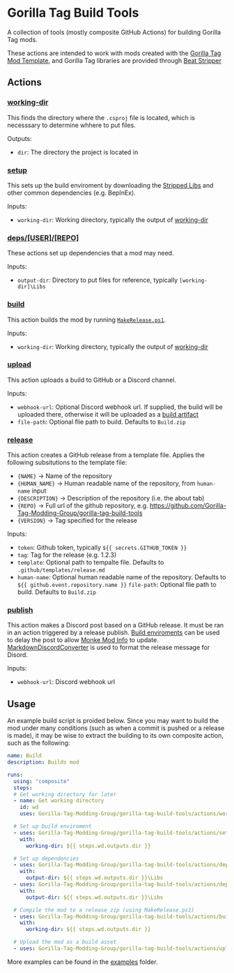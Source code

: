 # Gorilla Tag Build Tools

A collection of tools (mostly composite GitHub Actions) for building Gorilla Tag mods.

These actions are intended to work with mods created with the [Gorilla Tag Mod Template](https://github.com/graicc/gorillatagmodtemplate), and Gorilla Tag libraries are provided through [Beat Stripper](https://github.com/Gorilla-Tag-Modding-Group/BeatStripper)

## Actions

### [working-dir](actions/working-dir/action.yml)

This finds the directory where the `.csproj` file is located, which is necesssary to determine whhere to put files.

Outputs:

- `dir`: The directory the project is located in

### [setup](actions/setup/action.yml)

This sets up the build enviroment by downloading the [Stripped Libs](https://github.com/Gorilla-Tag-Modding-Group/BeatStripper) and other common dependencies (e.g. BepInEx).

Inputs:

- `working-dir`: Working directory, typically the output of [working-dir](actions/working-dir/)

### [deps/[USER]/[REPO]](actions/deps)

These actions set up dependencies that a mod may need.

Inputs:

- `output-dir`: Directory to put files for reference, typically `[working-dir]\Libs`

### [build](actions/build/action.yml)

This action builds the mod by running [`MakeRelease.ps1`](https://github.com/Graicc/GorillaTagModTemplate#template-information).

Inputs:

- `working-dir`: Working directory, typically the output of [working-dir](actions/working-dir/)

### [upload](actions/upload/action.yml)

This action uploads a build to GitHub or a Discord channel.

Inputs:

- `webhook-url`: Optional Discord webhook url. If supplied, the build will be uploaded there, otherwise it will be uploaded as a [build artifact](https://docs.github.com/en/actions/using-workflows/storing-workflow-data-as-artifacts#about-workflow-artifacts)
- `file-path`: Optional flie path to build. Defaults to `Build.zip`

### [release](actions/release/action.yml)

This action creates a GitHub release from a template file. Applies the following subsitutions to the template file:

- `{NAME}` -> Name of the repository
- `{HUMAN_NAME}` -> Human readable name of the repository, from `human-name` input
- `{DESCRIPTION}` -> Description of the repository (i.e. the about tab)
- `{REPO}` -> Full url of the github repository, e.g. <https://github.com/Gorilla-Tag-Modding-Group/gorilla-tag-build-tools>
- `{VERSION}` -> Tag specified for the release

Inputs:

- `token`: Github token, typically `${{ secrets.GITHUB_TOKEN }}`
- `tag`: Tag for the release (e.g. 1.2.3)
- `template`: Optional path to tempalte file. Defaults to `.github/templates/release.md`
- `human-name`: Optional human readable name of the repository. Defaults to `${{ github.event.repository.name }}`
`file-path`: Optional flie path to build. Defaults to `Build.zip`

### [publish](actions/publish/action.yml)

This action makes a Discord post based on a GitHub release. It must be ran in an action triggered by a release publish.
[Build enviroments](https://docs.github.com/en/actions/deployment/targeting-different-environments/using-environments-for-deployment#wait-timer) can be used to delay the post to allow [Monke Mod Info](https://github.com/DeadlyKitten/MonkeModInfo) to update.
[MarkdownDiscordConverter](https://github.com/Graicc/MarkdownDiscordConverter) is used to format the release message for Disord.

Inputs:

- `webhook-url`: Discord webhook url

## Usage

An example build script is proided below. Since you may want to build the mod under many conditions (such as when a commit is pushed or a release is made), it may be wise to extract the building to its own composite action, such as the following:

```yml
name: Build
description: Builds mod

runs:
  using: "composite"
  steps:
  # Get working directory for later
  - name: Get working directory
    id: wd
    uses: Gorilla-Tag-Modding-Group/gorilla-tag-build-tools/actions/working-dir@main

  # Set up build enviroment
  - uses: Gorilla-Tag-Modding-Group/gorilla-tag-build-tools/actions/setup@main
    with:
      working-dir: ${{ steps.wd.outputs.dir }}

  # Set up dependencies
  - uses: Gorilla-Tag-Modding-Group/gorilla-tag-build-tools/actions/deps/legoandmars/Utilla@main
    with:
      output-dir: ${{ steps.wd.outputs.dir }}\Libs
  - uses: Gorilla-Tag-Modding-Group/gorilla-tag-build-tools/actions/deps/ToniMacaroni/ComputerInterface
    with:
      output-dir: ${{ steps.wd.outputs.dir }}\Libs

  # Compile the mod to a release zip (using MakeRelease.ps1)
  - uses: Gorilla-Tag-Modding-Group/gorilla-tag-build-tools/actions/build@main
    with:
      working-dir: ${{ steps.wd.outputs.dir }}

  # Upload the mod as a build asset
  - uses: Gorilla-Tag-Modding-Group/gorilla-tag-build-tools/actions/upload@main
```

More examples can be found in the [examples](/examples/) folder.
